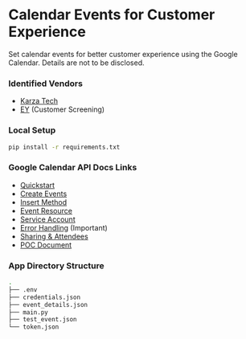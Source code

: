 # Calendar Events for Customer Experience

Set calendar events for better customer experience using the Google Calendar. Details are not to be disclosed.

### Identified Vendors
* [Karza Tech](https://www.karza.in/)
* [EY](https://www.ey.com/en_in/banking-capital-markets/list-screening) (Customer Screening)

### Local Setup

```bash
pip install -r requirements.txt
```

### Google Calendar API Docs Links
* [Quickstart](https://developers.google.com/calendar/api/quickstart/python)
* [Create Events](https://developers.google.com/calendar/api/guides/create-events)
* [Insert Method](https://developers.google.com/calendar/api/v3/reference/events/insert)
* [Event Resource](https://developers.google.com/calendar/api/v3/reference/events#resource)
* [Service Account](https://developers.google.com/identity/protocols/oauth2/service-account)
* [Error Handling](https://developers.google.com/calendar/api/guides/errors) (Important)
* [Sharing & Attendees](https://developers.google.com/calendar/api/concepts/sharing)
* [POC Document](https://docs.google.com/document/d/1w7g-m2A0DLtYsDwtqZbAdMQ48m0-4WdVWnAD99pJ878/edit?usp=sharing)

### App Directory Structure
```bash
.
├── .env
├── credentials.json
├── event_details.json
├── main.py
├── test_event.json
└── token.json
```
